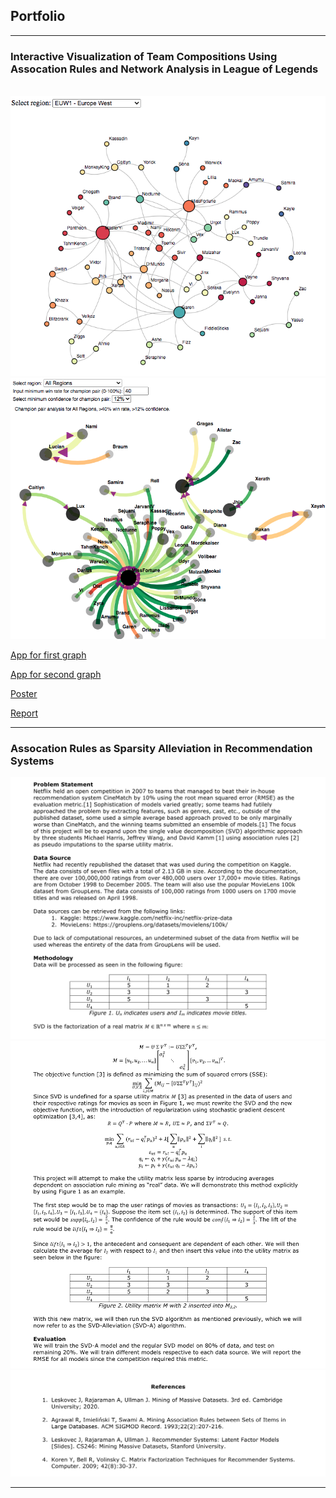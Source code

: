 ## Portfolio

---

### Interactive Visualization of Team Compositions Using Assocation Rules and Network Analysis in League of Legends
<br>
<img src="images/euw_graph2.png?raw=true"/><br>
<img src="images/conf_graph1.png?raw=true"/><br>

[App for first graph](https://cdaekim.github.io)<br>

[App for second graph](https://jrcairns123.github.io)<br>

[Poster](/pdfs/team139poster.pdf)<br>

[Report](/pdfs/team139report.pdf)<br>

---


### Assocation Rules as Sparsity Alleviation in Recommendation Systems
<img src="images/proposal_1.png?raw=true"/><br>
<img src="images/proposal_2.png?raw=true"/><br>
<img src="images/proposal_3.png?raw=true"/><br>

---
